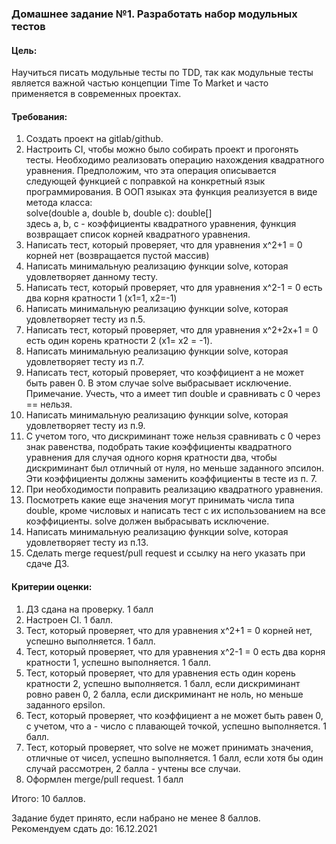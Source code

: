 ﻿### Домашнее задание №1. Разработать набор модульных тестов
#### Цель: 
Научиться писать модульные тесты по TDD, так как модульные тесты является важной частью концепции Time To Market и часто применяется в современных проектах.
#### Требования:
1. Создать проект на gitlab/github.
2. Настроить CI, чтобы можно было собирать проект и прогонять тесты.
Необходимо реализовать операцию нахождения квадратного уравнения. Предположим, что эта операция описывается следующей функцией c поправкой на конкретный язык программирования. В ООП языках эта функция реализуется в виде метода класса:  
solve(double a, double b, double c): double[]  
здесь a, b, c - коэффициенты квадратного уравнения, функция возвращает список корней квадратного уравнения.
3. Написать тест, который проверяет, что для уравнения x^2+1 = 0 корней нет (возвращается пустой массив)
4. Написать минимальную реализацию функции solve, которая удовлетворяет данному тесту.
5. Написать тест, который проверяет, что для уравнения x^2-1 = 0 есть два корня кратности 1 (x1=1, x2=-1)
6. Написать минимальную реализацию функции solve, которая удовлетворяет тесту из п.5.
7. Написать тест, который проверяет, что для уравнения x^2+2x+1 = 0 есть один корень кратности 2 (x1= x2 = -1).
8. Написать минимальную реализацию функции solve, которая удовлетворяет тесту из п.7.
9. Написать тест, который проверяет, что коэффициент a не может быть равен 0. В этом случае solve выбрасывает исключение.  
   Примечание. Учесть, что a имеет тип double и сравнивать с 0 через == нельзя.
10. Написать минимальную реализацию функции solve, которая удовлетворяет тесту из п.9.
11. С учетом того, что дискриминант тоже нельзя сравнивать с 0 через знак равенства, подобрать такие коэффициенты квадратного уравнения для случая одного корня кратности два, чтобы дискриминант был отличный от нуля, но меньше заданного эпсилон. Эти коэффициенты должны заменить коэффициенты в тесте из п. 7.
12. При необходимости поправить реализацию квадратного уравнения.
13. Посмотреть какие еще значения могут принимать числа типа double, кроме числовых и написать тест с их использованием на все коэффициенты. solve должен выбрасывать исключение.
14. Написать минимальную реализацию функции solve, которая удовлетворяет тесту из п.13.
15. Сделать merge request/pull request и ссылку на него указать при сдаче ДЗ.
#### Критерии оценки:
1. ДЗ сдана на проверку. 1 балл
2. Настроен CI. 1 балл.
3. Тест, который проверяет, что для уравнения x^2+1 = 0 корней нет, успешно выполняется. 1 балл.
4. Тест, который проверяет, что для уравнения x^2-1 = 0 есть два корня кратности 1, успешно выполняется. 1 балл.
5. Тест, который проверяет, что для уравнения есть один корень кратности 2, успешно выполняется. 1 балл, если дискриминант ровно равен 0, 2 балла, если дискриминант не ноль, но меньше заданного epsilon.
6. Тест, который проверяет, что коэффициент a не может быть равен 0, с учетом, что a - число с плавающей точкой, успешно выполняется. 1 балл.
7. Тест, который проверяет, что solve не может принимать значения, отличные от чиcел, успешно выполняется. 1 балл, если хотя бы один случай рассмотрен, 2 балла - учтены все случаи.
8. Оформлен merge/pull request. 1 балл  

Итого: 10 баллов.  

Задание будет принято, если набрано не менее 8 баллов.  
Рекомендуем сдать до: 16.12.2021